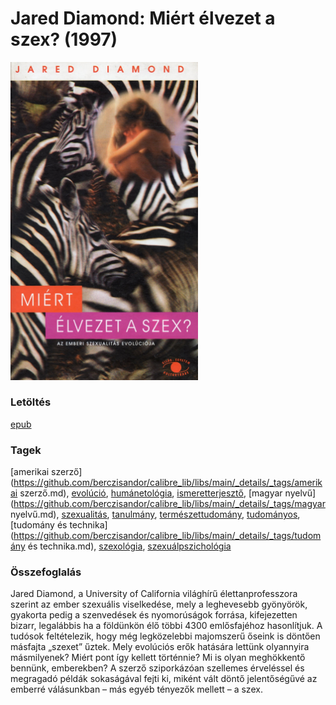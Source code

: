 # <a name="id_908">Jared Diamond: Miért élvezet a szex? (1997)</a>
<img src="https://github.com/BercziSandor/calibre_lib/raw/main/libs/main/Jared%20Diamond/Miert%20elvezet%20a%20szex_%20%28908%29/cover.jpg" alt="cover" width="300"/>

### Letöltés
[epub](https://github.com/BercziSandor/calibre_lib/raw/main/libs/main/Jared%20Diamond/Miert%20elvezet%20a%20szex_%20%28908%29/Miert%20elvezet%20a%20szex_%20-%20Jared%20Diamond.epub)

### Tagek
[amerikai szerző](https://github.com/berczisandor/calibre_lib/libs/main/_details/_tags/amerikai szerző.md), [evolúció](https://github.com/berczisandor/calibre_lib/libs/main/_details/_tags/evolúció.md), [humánetológia](https://github.com/berczisandor/calibre_lib/libs/main/_details/_tags/humánetológia.md), [ismeretterjesztő](https://github.com/berczisandor/calibre_lib/libs/main/_details/_tags/ismeretterjesztő.md), [magyar nyelvű](https://github.com/berczisandor/calibre_lib/libs/main/_details/_tags/magyar nyelvű.md), [szexualitás](https://github.com/berczisandor/calibre_lib/libs/main/_details/_tags/szexualitás.md), [tanulmány](https://github.com/berczisandor/calibre_lib/libs/main/_details/_tags/tanulmány.md), [természettudomány](https://github.com/berczisandor/calibre_lib/libs/main/_details/_tags/természettudomány.md), [tudományos](https://github.com/berczisandor/calibre_lib/libs/main/_details/_tags/tudományos.md), [tudomány és technika](https://github.com/berczisandor/calibre_lib/libs/main/_details/_tags/tudomány és technika.md), [szexológia](https://github.com/berczisandor/calibre_lib/libs/main/_details/_tags/szexológia.md), [szexuálpszichológia](https://github.com/berczisandor/calibre_lib/libs/main/_details/_tags/szexuálpszichológia.md)

### Összefoglalás
<div>
<p>Jared Diamond, a University of California világhírű élettanprofesszora szerint az ember szexuális viselkedése, mely a leghevesebb gyönyörök, gyakorta pedig a szenvedések és nyomorúságok forrása, kifejezetten bizarr, legalábbis ha a földünkön élő többi 4300 emlősfajéhoz hasonlítjuk. A tudósok feltételezik, hogy még legközelebbi majomszerű őseink is döntően másfajta „szexet” űztek. Mely evolúciós erők hatására lettünk olyannyira másmilyenek? Miért pont így kellett történnie? Mi is olyan meghökkentő bennünk, emberekben? A szerző sziporkázóan szellemes érveléssel és megragadó példák sokaságával fejti ki, miként vált döntő jelentőségűvé az emberré válásunkban – más egyéb tényezők mellett – a szex.</p></div>


